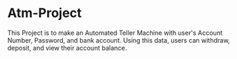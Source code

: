 # Atm-Project
This Project is to make an Automated Teller Machine with user's Account Number, Password, and bank account. Using this data, users can withdraw, deposit, and view their account balance.
